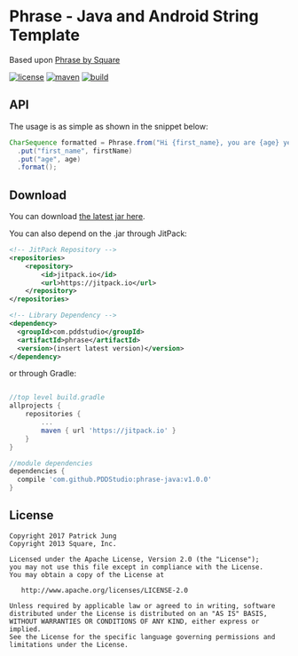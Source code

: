 Phrase - Java and Android String Template
==================================

Based upon [Phrase by Square](https://github.com/square/phrase)

[![license](http://img.shields.io/badge/license-apache_2.0-red.svg?style=flat)](https://raw.githubusercontent.com/square/phrase/master/LICENSE.txt) [![maven](https://img.shields.io/maven-central/v/com.squareup.phrase/phrase.svg)](http://maven-repository.com/artifact/com.squareup.phrase) [![build](https://img.shields.io/travis/square/phrase.svg?style=flat)](https://travis-ci.org/square/phrase)

API
---

The usage is as simple as shown in the snippet below:

```java
CharSequence formatted = Phrase.from("Hi {first_name}, you are {age} years old.")
  .put("first_name", firstName)
  .put("age", age)
  .format();
```

Download
--------

You can download [the latest jar here](https://github.com/PDDStudio/phrase-java/releases).

You can also depend on the .jar through JitPack:

```xml
<!-- JitPack Repository -->
<repositories>
	<repository>
		<id>jitpack.io</id>
		<url>https://jitpack.io</url>
	</repository>
</repositories>

<!-- Library Dependency -->
<dependency>
  <groupId>com.pddstudio</groupId>
  <artifactId>phrase</artifactId>
  <version>(insert latest version)</version>
</dependency>
```

or through Gradle:

```groovy

//top level build.gradle
allprojects {
	repositories {
		...
		maven { url 'https://jitpack.io' }
	}
}

//module dependencies
dependencies {
  compile 'com.github.PDDStudio:phrase-java:v1.0.0'
}
```

License
-------

	Copyright 2017 Patrick Jung
    Copyright 2013 Square, Inc.

    Licensed under the Apache License, Version 2.0 (the "License");
    you may not use this file except in compliance with the License.
    You may obtain a copy of the License at

       http://www.apache.org/licenses/LICENSE-2.0

    Unless required by applicable law or agreed to in writing, software
    distributed under the License is distributed on an "AS IS" BASIS,
    WITHOUT WARRANTIES OR CONDITIONS OF ANY KIND, either express or implied.
    See the License for the specific language governing permissions and
    limitations under the License.


[jar]: http://repository.sonatype.org/service/local/artifact/maven/redirect?r=central-proxy&g=com.squareup.phrase&a=phrase&v=LATEST
